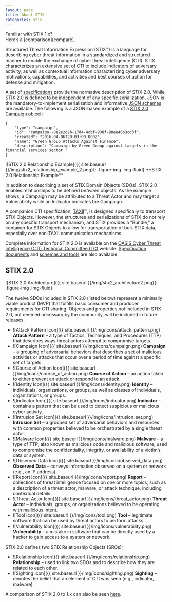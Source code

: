 ```yaml
---
layout: page
title: About STIX
categories: stix
---
```


<div class="well info-box" markdown="span">Familiar with STIX 1.x?<br/> Here’s a [comparison](compare).</div>

Structured Threat Information Expression (STIX™) is a language for describing cyber threat information in a standardized and structured manner to enable the exchange of cyber threat intelligence (CTI). STIX characterizes an extensive set of CTI to include indicators of adversary activity, as well as contextual information characterizing cyber adversary motivations, capabilities, and activities and best courses of action for defense and mitigation.

A set of [specifications](https://docs.google.com/document/d/1yvqWaPPnPW-2NiVCLqzRszcx91ffMowfT5MmE9Nsy_w/edit#heading=h.t32x0azc539r) provide the normative description of STIX 2.0. While STIX 2.0 is defined to be independent of any specific serialization, JSON is the mandatory-to-implement serialization and informative [JSON schemas](https://github.com/oasis-open/cti-stix2-json-schemas) are available. The following is a JSON-based example of a [STIX 2.0 Campaign object](https://docs.google.com/document/d/1S5XhY6F5OT599b0OuHtUf8IBzFvNY8RysFHIj93DgsY/edit#heading=h.pcpvfz4ik6d6):

```
{  
    "type": "campaign",  
    "id": "campaign--8e2e2d2b-17d4-4cbf-938f-98ee46b3cd3f",  
    "created": "2016-04-06T20:03:00.000Z",  
    "name": "Green Group Attacks Against Finance",  
    "description": "Campaign by Green Group against targets in the financial services sector."  
}
```

<div class="figure pull-right text-center" markdown="span">
![STIX 2.0 Relationship Example]({{ site.baseurl }}/img/stix2_relationship_example_2.png){: .figure-img .img-fluid}
**STIX 2.0 Relationship Example**
</div>

In addition to describing a set of STIX Domain Objects (SDOs), STIX 2.0 enables relationships to be defined *between* objects. As the example shows, a Campaign may be attributed to a Threat Actor and may target a Vulnerability while an Indicator indicates the Campaign.

A companion CTI specification, [TAXII](https://docs.google.com/document/d/1yvqWaPPnPW-2NiVCLqzRszcx91ffMowfT5MmE9Nsy_w/edit?pref=2&pli=1)™, is designed specifically to transport STIX Objects. However, the structures and serializations of STIX do not rely on any specific transport mechanism, and STIX provides a “Bundle,” a container for STIX Objects to allow for transportation of bulk STIX data, especially over non-TAXII communication mechanisms.

Complete information for STIX 2.0 is available on the [OASIS Cyber Threat Intelligence (CTI) Technical Committee (TC)](https://www.oasis-open.org/committees/tc_home.php?wg_abbrev=cti) website. [Specification documents](https://docs.google.com/document/d/1yvqWaPPnPW-2NiVCLqzRszcx91ffMowfT5MmE9Nsy_w/edit?pref=2&pli=1) and [schemas and tools](https://www.oasis-open.org/committees/tc_home.php?wg_abbrev=cti#openrepo) are also available.

## STIX 2.0

<div class="figure center-block text-center" markdown="span">
![STIX 2.0 Architecture]({{ site.baseurl }}/img/stix2_architecture2.png){: .figure-img .img-fluid}
</div>

The twelve SDOs included in STIX 2.0 (listed below) represent a minimally viable product (MVP) that fulfills basic consumer and producer requirements for CTI sharing. Objects and properties not included in STIX 2.0, but deemed necessary by the community, will be included in future releases.

-   ![Attack Pattern Icon]({{ site.baseurl }}/img/icons/attack_pattern.png) **Attack Pattern** – a type of Tactics, Techniques, and Procedures (TTP) that describes ways threat actors attempt to compromise targets.
-   ![Campaign Icon]({{ site.baseurl }}/img/icons/campaign.png) **Campaign** – a grouping of adversarial behaviors that describes a set of malicious activities or attacks that occur over a period of time against a specific set of targets.
-   ![Course of Action Icon]({{ site.baseurl }}/img/icons/course_of_action.png) **Course of Action** – an action taken to either prevent an attack or respond to an attack.
-   ![Identity Icon]({{ site.baseurl }}/img/icons/identity.png) **Identity** – individuals, organizations, or groups, as well as classes of individuals, organizations, or groups.
-   ![Indicator Icon]({{ site.baseurl }}/img/icons/indicator.png) **Indicator** – contains a pattern that can be used to detect suspicious or malicious cyber activity.
-   ![Intrusion Set Icon]({{ site.baseurl }}/img/icons/intrusion_set.png) **Intrusion Set** – a grouped set of adversarial behaviors and resources with common properties believed to be orchestrated by a single threat actor.
-   ![Malware Icon]({{ site.baseurl }}/img/icons/malware.png) **Malware** – a type of TTP, also known as malicious code and malicious software, used to compromise the confidentiality, integrity, or availability of a victim’s data or system.
-   ![Observed Data Icon]({{ site.baseurl }}/img/icons/observed_data.png) **Observed Data** – conveys information observed on a system or network (e.g., an IP address).
-   ![Report Icon]({{ site.baseurl }}/img/icons/report.png) **Report** – collections of threat intelligence focused on one or more topics, such as a description of a threat actor, malware, or attack technique, including contextual details.
-   ![Threat Actor Icon]({{ site.baseurl }}/img/icons/threat_actor.png) **Threat Actor** – individuals, groups, or organizations believed to be operating with malicious intent.
-   ![Tool Icon]({{ site.baseurl }}/img/icons/tool.png) **Tool** – legitimate software that can be used by threat actors to perform attacks.
-   ![Vulnerability Icon]({{ site.baseurl }}/img/icons/vulnerability.png) **Vulnerability** – a mistake in software that can be directly used by a hacker to gain access to a system or network.

STIX 2.0 defines two STIX Relationship Objects (SROs):

-   ![Relationship Icon]({{ site.baseurl }}/img/icons/relationship.png) **Relationship** – used to link two SDOs and to describe how they are related to each other.
-   ![Sighting Icon]({{ site.baseurl }}/img/icons/sighting.png) **Sighting** – denotes the belief that an element of CTI was seen (e.g., indicator, malware).

A comparison of STIX 2.0 to 1.x can also be seen [here](compare).
